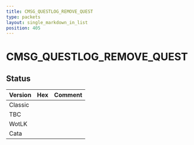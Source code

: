 ```yaml
---
title: CMSG_QUESTLOG_REMOVE_QUEST
type: packets
layout: single_markdown_in_list
position: 405
---
```


# CMSG_QUESTLOG_REMOVE_QUEST

## Status

Version | Hex | Comment
---------- | ---------- | ---------- 
Classic |  |  
TBC |  |  
WotLK |  |  
Cata |  |  
